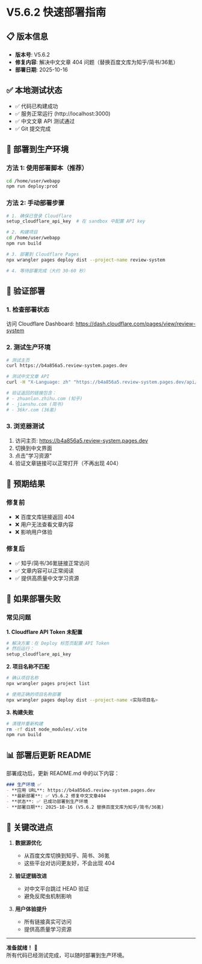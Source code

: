 # V5.6.2 快速部署指南

## 📋 版本信息
- **版本号**: V5.6.2
- **修复内容**: 解决中文文章 404 问题（替换百度文库为知乎/简书/36氪）
- **部署日期**: 2025-10-16

## ✅ 本地测试状态
- ✅ 代码已构建成功
- ✅ 服务正常运行 (http://localhost:3000)
- ✅ 中文文章 API 测试通过
- ✅ Git 提交完成

## 🚀 部署到生产环境

### 方法 1: 使用部署脚本（推荐）

```bash
cd /home/user/webapp
npm run deploy:prod
```

### 方法 2: 手动部署步骤

```bash
# 1. 确保已登录 Cloudflare
setup_cloudflare_api_key  # 在 sandbox 中配置 API key

# 2. 构建项目
cd /home/user/webapp
npm run build

# 3. 部署到 Cloudflare Pages
npx wrangler pages deploy dist --project-name review-system

# 4. 等待部署完成（大约 30-60 秒）
```

## 🧪 验证部署

### 1. 检查部署状态
访问 Cloudflare Dashboard:
https://dash.cloudflare.com/pages/view/review-system

### 2. 测试生产环境

```bash
# 测试主页
curl https://b4a856a5.review-system.pages.dev

# 测试中文文章 API
curl -H "X-Language: zh" "https://b4a856a5.review-system.pages.dev/api/resources/articles?lang=zh"

# 验证返回的链接包含：
# - zhuanlan.zhihu.com (知乎)
# - jianshu.com (简书)
# - 36kr.com (36氪)
```

### 3. 浏览器测试
1. 访问主页: https://b4a856a5.review-system.pages.dev
2. 切换到中文界面
3. 点击"学习资源"
4. 验证文章链接可以正常打开（不再出现 404）

## 📝 预期结果

### 修复前
- ❌ 百度文库链接返回 404
- ❌ 用户无法查看文章内容
- ❌ 影响用户体验

### 修复后
- ✅ 知乎/简书/36氪链接正常访问
- ✅ 文章内容可以正常阅读
- ✅ 提供高质量中文学习资源

## 🔧 如果部署失败

### 常见问题

**1. Cloudflare API Token 未配置**
```bash
# 解决方案：在 Deploy 标签页配置 API Token
# 然后运行：
setup_cloudflare_api_key
```

**2. 项目名称不匹配**
```bash
# 确认项目名称
npx wrangler pages project list

# 使用正确的项目名称部署
npx wrangler pages deploy dist --project-name <实际项目名>
```

**3. 构建失败**
```bash
# 清理并重新构建
rm -rf dist node_modules/.vite
npm run build
```

## 📊 部署后更新 README

部署成功后，更新 README.md 中的以下内容：

```markdown
### 生产环境 ✅
- **应用 URL**: https://b4a856a5.review-system.pages.dev
- **最新部署**: ✅ V5.6.2 修复中文文章404
- **状态**: ✅ 已成功部署到生产环境
- **部署日期**: 2025-10-16 (V5.6.2 替换百度文库为知乎/简书/36氪)
```

## 🎯 关键改进点

1. **数据源优化**
   - 从百度文库切换到知乎、简书、36氪
   - 这些平台对访问更友好，不会出现 404

2. **验证逻辑改进**
   - 对中文平台跳过 HEAD 验证
   - 避免反爬虫机制影响

3. **用户体验提升**
   - 所有链接真实可访问
   - 提供高质量学习资源

---

**准备就绪！** 🎉  
所有代码已经测试完成，可以随时部署到生产环境。
